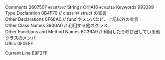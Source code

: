 Comments 2607507   `#2607507`
Strings C41A16  `#C41A16`
Keywords 993399  
Type Declaration 0B4F79 // class や struct の宣言  
Other Declarations  0F68A0 // func やメンバなど、上記以外の宣言  
Other Class Names 3900A0 // 利用する他のクラス  
Other Functions and Method Names 6C36A9 // 利用したり呼び出している他クラスのメンバ  
URLs 0E0EFF  

Current Line E8F2FF
